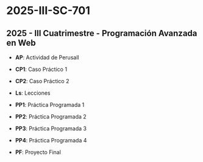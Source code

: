 # 2025-III-SC-701

## 2025 - III Cuatrimestre - Programación Avanzada en Web

- **AP**: Actividad de Perusall

- **CP1**: Caso Práctico 1

- **CP2**: Caso Práctico 2

- **Ls**: Lecciones

- **PP1**: Práctica Programada 1

- **PP2**: Práctica Programada 2

- **PP3**: Práctica Programada 3

- **PP4**: Práctica Programada 4

- **PF**: Proyecto Final
